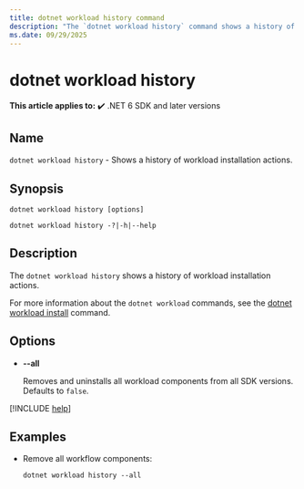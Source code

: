 ```yaml
---
title: dotnet workload history command
description: "The `dotnet workload history` command shows a history of workload installation actions."
ms.date: 09/29/2025
---
```

# dotnet workload history

**This article applies to:** ✔️ .NET 6 SDK and later versions

## Name

`dotnet workload history` - Shows a history of workload installation actions.

## Synopsis

```dotnetcli
dotnet workload history [options]

dotnet workload history -?|-h|--help
```

## Description

The `dotnet workload history` shows a history of workload installation actions.

For more information about the `dotnet workload` commands, see the [dotnet workload install](dotnet-workload-install.md#description) command.

## Options

- **--all**

  Removes and uninstalls all workload components from all SDK versions. Defaults to `false`.

[!INCLUDE [help](../../../includes/cli-help.md)]

## Examples

- Remove all workflow components:

  ```dotnetcli
  dotnet workload history --all
  ```
